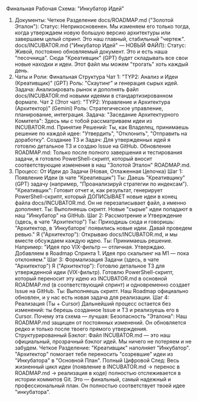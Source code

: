 Финальная Рабочая Схема: "Инкубатор Идей"
1. Документы: Четкое Разделение
docs/ROADMAP.md ("Золотой Эталон"):
Статус: Неприкосновенен. Мы изменяем его только тогда, когда утверждаем новую большую версию архитектуры или завершаем целый спринт. Это наш главный, стабильный "чертеж".
docs/INCUBATOR.md ("Инкубатор Идей" — НОВЫЙ ФАЙЛ):
Статус: Живой, постоянно обновляемый документ. Это и есть наша "песочница". Сюда "Креативщик" (GPT) будет складывать все свои новые находки и идеи. Этот файл мы можем "трогать" хоть каждый день.
2. Чаты и Роли: Финальная Структура
Чат 1: "TYP2: Анализ и Идеи (Креативщик)" (GPT)
Роль: "Скаутинг" и генерация сырых идей.
Задача: Анализировать рынок и дополнять файл docs/INCUBATOR.md новыми идеями в стандартизированном формате.
Чат 2 (Этот чат): "TYP2: Управление и Архитектура (Архитектор)" (Gemini)
Роль: Стратегическое управление, планирование, интеграция.
Задача:
"Заседание Архитектурного Комитета": Здесь мы с тобой рассматриваем идеи из INCUBATOR.md.
Принятие Решений: Ты, как Владелец, принимаешь решение по каждой идее: "Утвердить", "Отклонить", "Отправить на доработку".
Создание ТЗ и Задач: Для утвержденных идей я готовлю детальное ТЗ и создаю Issue на GitHub.
Обновление ROADMAP.md: Только после полного завершения и тестирования задачи, я готовлю PowerShell-скрипт, который вносит соответствующие изменения в наш "Золотой Эталон" ROADMAP.md.
3. Процесс: От Идеи до Задачи (Новая, Отлаженная Цепочка)
Шаг 1: Появление Идеи (в чате "Креативщик")
Ты: Даешь "Креативщику" (GPT) задачу (например, "Проанализируй стратегии по индексам").
"Креативщик": Готовит отчет и, как результат, генерирует PowerShell-скрипт, который ДОПИСЫВАЕТ новые идеи в конец файла docs/INCUBATOR.md. Он не перезаписывает файл, а именно дополняет.
Ты: Выполняешь скрипт. Новые "сырые" идеи попадают в наш "Инкубатор" на GitHub.
Шаг 2: Рассмотрение и Утверждение (здесь, в чате "Архитектор")
Ты: Приходишь сюда и говоришь: "Архитектор, в 'Инкубаторе' появились новые идеи. Давай проведем ревью."
Я ("Архитектор"): Открываю docs/INCUBATOR.md, и мы вместе обсуждаем каждую идею.
Ты: Принимаешь решение. Например: "Идея про VIX-фильтр — отличная. Утверждаю. Добавляем в Roadmap Спринта 1. Идея про скальпинг на M1 — пока отклоняем."
Шаг 3: Формализация Задачи (здесь, в чате "Архитектор")
Я ("Архитектор"):
Готовлю детальное ТЗ для утвержденной идеи (VIX-фильтр).
Готовлю PowerShell-скрипт, который переносит эту идею из INCUBATOR.md в основной ROADMAP.md (в соответствующий спринт) и одновременно создает Issue на GitHub.
Ты: Выполняешь скрипт. Наш Roadmap официально обновлен, и у нас есть новая задача для реализации.
Шаг 4: Реализация (Ты + Cursor)
Дальнейший процесс остается без изменений: ты берешь созданное Issue и ТЗ и реализуешь его в Cursor.
Почему эта схема — лучшая:
Безопасность "Эталона": Наш ROADMAP.md защищен от постоянных изменений. Он обновляется редко и только после твоего прямого утверждения.
Структурированный Бэклог: Файл INCUBATOR.md — это наш официальный, прозрачный бэклог идей. Мы ничего не потеряем и не забудем.
Четкое Разделение: "Креативщик" наполняет "Инкубатор". "Архитектор" помогает тебе переносить "созревшие" идеи из "Инкубатора" в "Основной План".
Полный Цифровой След: Весь жизненный цикл идеи (появление в INCUBATOR.md -> перенос в ROADMAP.md -> реализация в коде) полностью отслеживается в истории коммитов Git.
Это — финальный, самый надежный и профессиональный план. Он полностью соответствует твоей идее "инкубатора".